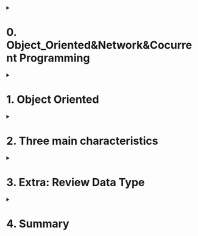 
<details>
<summary><h1>0. Object_Oriented&Network&Cocurrent Programming</h1></summary>

## 0.1 Module 3 introduction

This module will include following three parts:

![Python_File_Operation](/_Python_full_stack/imgs/Module_3.jpg)

- Object-oriented: Python support two programming method - Functional programming and Object oriented programming
  - Functional programming
    ```python
    # define function
    def func():
      print("This is a function")

    # execute function
    func()
    ```
  - Object oriented programming
    ```python
    # define class
    class Foo(object):
      # define a method in class
      def func(self):
        print("This is a method")

    obj = Foo() # instanclize class
    obj.func()  # execute class's method
    ```
- Network programming
- Concurrent programming

## 0.2 Introduction
![Python_File_Operation](/_Python_full_stack/imgs/Module_3_1_1.png)
- Introduction to Object-Oriented Programming
- Three Main Features of Object-Oriented Programming
  - Encapsulation
  - Inheritance
  - Ploymorphism
- Revisiting Data Types

</details>

<details>
<summary><h1>1. Object Oriented</h1></summary>

To implement a specific function or functions using object-oriented programming, you need to follow two steps:
- Define a class: Within the class, define methods to implement the specific functionality.
- Instantiate the class: Create an object from the class, and use the object to call and execute the methods.

```python
class Message:

    def send_email(self, email, content):
        data = "给{}发邮件，内容是：{}".format(email,content)
        print(data)


msg_object = Message() # 实例化一个对象 msg_object，创建了一个一块区域。
msg_object.send_email("wupeiqi@live.com","注册成功")
```
> [!NOTE]
> Class names should start with an uppercase letter and use camel case naming.
> In Python 3 and later, all classes inherit from object by default.
> Functions written within a class are called methods.
> The first parameter of every method is self.

## 1.1 Object and self
In each class, you can define a special method called __init__ (initialization method). This method is automatically executed when an object is created from the class, i.e., object = Class().

> [!TIP]
> The function of __init__.py file?
> In Python, the __init__.py file is used to mark a directory as a Python package. It is used to initialize the package when it is imported. The __init__.py file can contain code that will be executed when the package is imported, as well as function definitions and variable assignments.

···python
class Message:

    def __init__(self, content):
        self.data = content   # self means the obejct which are using this method

    def send_email(self, email):
        data = "给{}发邮件，内容是：{}".format(email, self.data)
        print(data)

    def send_wechat(self, vid):
        data = "给{}发微信，内容是：{}".format(vid, self.data)
        print(data)
        
msg_object = Message("Register Success")   # When this is run, it will automatically run __init__ method, it can be considered running following two steps
  1. create a object based on class, one space in memory
  2. When the __init__ method is executed, the module passes the memory address of the created area as the self parameter.
···

> [!IMPORTANT]
> Key information users need to know to achieve their goal.
> self is essentially a parameter. This parameter is provided internally by Python and essentially refers to the object that is calling the current method.
> An object is a “block of memory” instantiated from a class, which initially contains no data. Through the class’s __init__ method, some data can be initialized in this memory.

## 1.2 Common members

When writing object-oriented code, the most common members are:
- Instance Variables: Belong to the object and can only be accessed through the object.
- Bound Methods: Belong to the class and can be called through the object or the class.

```python
class Person:

    def __init__(self, n1, n2):
        # Instance Variables
        self.name = n1
        self.age = n2
	
    # Bound Methods
    def show(self):
        msg = "我叫{}，今年{}岁。".format(self.name, self.age)
        print(msg)

    def all_message(self):
        msg = "我是{}人，我叫{}，今年{}岁。".format(Person.country, self.name, self.age)
        print(msg)

    def total_message(self):
        msg = "我是{}人，我叫{}，今年{}岁。".format(self.country, self.name, self.age)
        print(msg)
```
How to run execute boundary methods?
p1 = Person("武沛齐",20)
p1.show()
或
p1 = Person("武沛齐",20)
Person.show(p1)



## 1.3 Application example

- 1.Encapsulating data into an object makes it easier to use later.
```python
   class UserInfo:
       def __init__(self, name, pwd,age):
           self.name = name
           self.password = pwd
           self.age = age
   
   
   def run():
       user_object_list = []
       # 用户注册
       while True:
           user = input("用户名：")
           if user.upper() == "Q":
               break
           pwd = input("密码")
           
           # user_object对象中有：name/password
           user_object = UserInfo(user, pwd,19)
           # user_dict = {"name":user,"password":pwd}
           
           user_object_list.append(user_object)
        # user_object_list.append(user_dict)
   
       # 展示用户信息
       for obj in user_object_list:
           print(obj.name, obj.password)

   ```
> [!IMPORTANT]
> Encapsulate data into an object to retrieve it later.
> Standardize data (constraints)

- 2.Encapsulate data into an object and process the raw data within methods.
```python
   user_list = ["用户-{}".format(i) for i in range(1,3000)]
   
   # 分页显示，每页显示10条
   while True:
       page = int(input("请输入页码："))
   
       start_index = (page - 1) * 10
       end_index = page * 10
   
       page_data_list = user_list[start_index:end_index]
       for item in page_data_list:
           print(item)
# Above method is not good.
```

```python
   class Pagination:
       def __init__(self, current_page, per_page_num=10):
           self.per_page_num = per_page_num
           
           if not current_page.isdecimal():
               self.current_page = 1
               return
           current_page = int(current_page)
           if current_page < 1:
               self.current_page = 1
               return
           self.current_page = current_page
   
       def start(self):
           return (self.current_page - 1) * self.per_page_num
   
       def end(self):
           return self.current_page * self.per_page_num
   
   
   user_list = ["用户-{}".format(i) for i in range(1, 3000)]
   
   # 分页显示，每页显示10条
   while True:
       page = input("请输入页码：")
   	
       # page，当前访问的页码
       # 10，每页显示10条数据
   	   # 内部执行Pagination类的init方法。
       pg_object = Pagination(page, 20)
       page_data_list = user_list[ pg_object.start() : pg_object.end() ]
       for item in page_data_list:
           print(item)
```
> [!IMPORTANT]
> Encapsulate data into an object and then retrieve the data from the object.

- 3.Create multiple objects from a class and modify the data within the objects using methods.

   ```python
   class Police:
       """警察"""
   
       def __init__(self, name, role):
           self.name = name
           self.role = role
           if role == "队员":
               self.hit_points = 200
           else:
               self.hit_points = 500
   
       def show_status(self):
           """ 查看警察状态 """
           message = "警察{}的生命值为:{}".format(self.name, self.hit_points)
           print(message)
   
       def bomb(self, terrorist_list):
           """ 投炸弹，炸掉恐怖分子 """
           for terrorist in terrorist_list:
               terrorist.blood -= 200
               terrorist.show_status()
   
   """
   p1 = Police("武沛齐","队员")
   p1.show_status()
   p1.bomb(["alex","李杰"])
   
   p2 = Police("日天","队长")
   p2.show_status()
   p2.bomb(["alex","李杰"])
   """
   
   
   
   class Terrorist:
       """ 恐怖分子 """
   
       def __init__(self, name, blood=300):
           self.name = name
           self.blood = blood
   
       def shoot(self, police_object):
           """ 开枪射击某个警察 """
           police_object.hit_points -= 5
           police_object.show_status()
           
           self.blood -= 2
   
       def strafe(self, police_object_list):
           """ 扫射某些警察 """
           for police_object in police_object_list:
               police_object.hit_points -= 8
               police_object.show_status()
   
       def show_status(self):
           """ 查看恐怖分子状态 """
           message = "恐怖分子{}的血量值为:{}".format(self.name, self.blood)
           print(message)
   
   """
   t1 = Terrorist('alex')
   t2 = Terrorist('李杰',200)
   """
           
   def run():
       # 1.创建3个警察
       p1 = Police("武沛齐", "队员")
       p2 = Police("苑昊", "队员")
       p3 = Police("于超", "队长")
   
       # 2.创建2个匪徒
       t1 = Terrorist("alex")
       t2 = Terrorist("eric")
       
   
       # alex匪徒射击于超警察
       t1.shoot(p3)
   
       # alex扫射
       t1.strafe([p1, p2, p3])
   
       # eric射击苑昊
       t2.shoot(p2)
   
       # 武沛齐炸了那群匪徒王八蛋
       p1.bomb([t1, t2])
       
       # 武沛齐又炸了一次alex
       p1.bomb([t1])
   
   
   if __name__ == '__main__':
       run()
   ```

> [!IMPORTANT]
> When to use OOP?
> Data Encapsulation Only
> Encapsulate Data + Process Data with Methods.
> Create Multiple Objects with Similar Functionality.
</details>





<details>
<summary><h1>2. Three main characteristics</h1></summary>

Object-oriented programming exists in many languages, and this programming paradigm has three main features: encapsulation, inheritance, and polymorphism.

## 2.1 Encapsulation

Encapsulation is mainly reflected in two aspects:
- Encapsulating similar methods into a class: For example, in the above example, methods related to terrorists are written in the Terrorist class, and methods related to police are written in the Police class.
- Encapsulating data into objects: When instantiating an object, you can encapsulate some data in the object using the __init__ initialization method, making it easier to use later.

## 2.2 Inheritance
In object-oriented programming, there is also the concept that a subclass can inherit methods and class variables from its parent class (it doesn’t copy them; the parent class still owns them, and the subclass can just inherit them).

![Python_File_Operation](/_Python_full_stack/imgs/Module_3_2_2.png)

```python
class Base:

    def func(self):
        print("Base.func")

class Son(Base):
    
    def show(self):
        print("Son.show")
        
s1 = Son()
s1.show()
s1.func() # 优先在自己的类中找，自己没有才去父类。

s2 = Base()
s2.func()
```

> [!IMPORTANT]
> Inhenitanec summary
> When executing object.method, it first looks in the class associated with the current object. If not found, it then looks in its parent class.
> Python supports multiple inheritance: it inherits from the left first, then from the right.
> What is self? It refers to the class corresponding to self to get members. If not found, it follows the inheritance hierarchy upwards.

## 2.3 Ploymorphism

Polymorphism, literally translated, means “many forms.”

- Polymorphism in other programming languages
- Polymorphism in Python

Because Python has no restrictions on data types, it naturally supports polymorphism.

```python
def func(arg):
    v1 = arg.copy() # 浅拷贝
    print(v1)
    
func("武沛齐")
func([11,22,33,44])
```

```python
class Email(object):
    def send(self):
        print("发邮件")

        
class Message(object):
    def send(self):
        print("发短信")
        
        
        
def func(arg):
    v1 = arg.send()
    print(v1)
    

v1 = Email()
func(v1)

v2 = Message()
func(v2)
```

## 2.4 Three main characteristics Summary

- Encapsulation: Encapsulate methods into a class or encapsulate data into an object to facilitate future use.
- Inheritance: Extract common methods from classes into a base class to implement them.
- Polymorphism: Python inherently supports polymorphism (this approach is called duck typing). The simplest example is the following code.
  ```python
  def func(arg):
      v1 = arg.copy() # 浅拷贝
      print(v1)
      
  func("武沛齐")
  func([11,22,33,44])
  ```
</details>

<details>
<summary><h1>3. Extra: Review Data Type</h1></summary>

![Python_File_Operation](/_Python_full_stack/imgs/Module_3_3_1.png)

After getting a basic understanding of object-oriented programming, let’s revisit what we learned earlier: str, list, dict, etc. These are all classes, and you can create different objects from these classes.


```python
# 实例化一个str类的对象v1
v1 = str("武沛齐") 

# 通过对象执行str类中的upper方法。
data = v1.upper()

print(data)
```

</details>


<details>
<summary><h1>4. Summary</h1></summary>

- 1. Relationship between Classes and Objects:
A class is a blueprint for creating objects. An object is an instance of a class. For example, if Person is a class, then person1 and person2 are objects (instances) of that class.
- 2. Common Members in Object-Oriented Programming:
  - Bound Methods: Methods that belong to the class and can be called through the object or the class itself.
  - Instance Variables: Variables that belong to the object and can only be accessed through the object.
- 3. What is self?:
self is a reference to the current instance of the class. It is used to access variables and methods associated with the object.
- 4. Three Main Features of Object-Oriented Programming:
  - Encapsulation: Bundling data and methods that operate on the data into a single unit (class).
  - Inheritance: A mechanism where a new class inherits attributes and methods from an existing class.
  - Polymorphism: The ability to present the same interface for different underlying data types.
- 5. Applications of Object-Oriented Programming:
  - Data Encapsulation: Encapsulating data within an object for easier management and access.
  - Encapsulating Data + Processing with Methods: Encapsulating data and using methods to process and manipulate the data.
  - Creating Multiple Objects with Similar Functionality: Creating multiple objects from the same class, each with the same methods and attributes.
- 6. Additional Information:
  - In Python 3, all classes inherit from object by default, even if it is not explicitly stated. This makes them “new-style” classes.
  - In Python 2, there is a distinction between “classic” classes (which do not inherit from object) and “new-style” classes (which do).

</details>


































